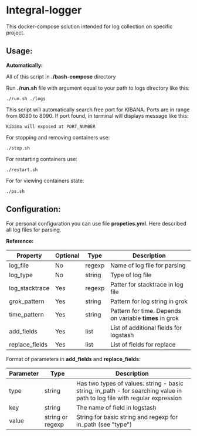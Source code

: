 Integral-logger
===================
This docker-compose solution intended for log collection on specific project.


Usage:
-----
**Automatically:**

All of this script in **./bash-compose** directory

Run **./run.sh** file with argument equal to your path to logs directory like this:

    ./run.sh ./logs
    
This script will automatically search free port for KIBANA. Ports are in range from 8080 to 8090. If port found, in terminal will displays message like this:

    Kibana will exposed at PORT_NUMBER

For stopping and removing containers use:
    
    ./stop.sh

For restarting containers use:

    ./restart.sh

For for viewing containers state:

    ./ps.sh

Configuration:
-----

For personal configuration you can use file **propeties.yml**. Here described all log files for parsing.

**Reference:**

|     Property    | Optional |  Type  | Description 
|-----------------|----------|--------|-----------------------------
| log\_file       | No       | regexp | Name of log file for parsing
| log\_type       | No       | string | Type of log file
| log\_stacktrace | Yes      | regexp | Patter for stacktrace in log file
| grok\_pattern   | Yes      | string | Pattern for log string in grok
| time\_pattern   | Yes      | string | Pattern for time. Depends on variable **times** in grok
| add\_fields     | Yes      |  list  | List of additional fields for logstash
| replace\_fields | Yes      |  list  | List of fields for replace

Format of parameters in **add\_fields** and **replace_fields**:

| Parameter |       Type       | Description
|-----------|------------------|---------------------------------------------------------------------------------------------------------------------------
| type      |      string      | Has two types of values: string - basic string, in\_path - for searching value in path to log file with regular expression
| key       |      string      | The name of field in logstash
| value     | string or regexp | String for basic string and regexp for in\_path (see "type")



